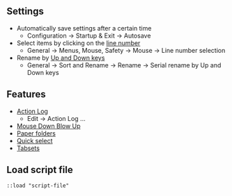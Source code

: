 ## Settings

 - Automatically save settings after a certain time
   - Configuration → Startup & Exit → Autosave
 - Select items by clicking on the [line number](https://www.xyplorer.com/release_12.70.php#LNS)
   - General → Menus, Mouse, Safety → Mouse → Line number selection
 - Rename by [Up and Down keys](https://www.xyplorer.com/release_9.80.php#SerialRenameUpDown)
   - General → Sort and Rename → Rename → Serial rename by Up and Down keys

## Features

 - [Action Log](https://www.xyplorer.com/release_8.60.php#actionlog)
   - Edit → Action Log ...
 - [Mouse Down Blow Up](https://www.xyplorer.com/highlights.php#mdbu)
 - [Paper folders](https://www.xyplorer.com/release_14.30.php#PF)
 - [Quick select](https://www.xyplorer.com/release_15.00.php#QuickSelect)
 - [Tabsets](https://www.xyplorer.com/release_10.70.php#tabsets)

## Load script file

```
::load "script-file"
```